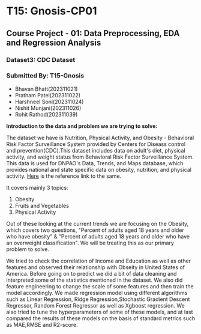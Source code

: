 # T15: Gnosis-CP01
## **Course Project - 01: Data Preprocessing, EDA and Regression Analysis**

### **Dataset3: CDC Dataset**

### **Submitted By: T15-Gnosis**

- Bhavan Bhatt(202311021)
- Pratham Patel(202311022)
- Harshneel Soni(202311024)
- Nishit Munjani(202311026)
- Rohit Rathod(202311039)

**Introduction to the data and problem we are trying to solve:**

The dataset we have is Nutrition, Physical Activity, and Obesity - Behavioral Risk Factor Surveillance System provided by Centers for Diseass control and prevention(CDC).This dataset includes data on adult's diet, physical activity, and weight status from Behavioral Risk Factor Surveillance System. This data is used for DNPAO's Data, Trends, and Maps database, which provides national and state specific data on obesity, nutrition, and physical activity. [Here](https://www.kaggle.com/datasets/spittman1248/cdc-data-nutrition-physical-activity-obesity) is the reference link to the same.

It covers mainly 3 topics:

1. Obesity
2. Fruits and Vegetables
3. Physical Activity

Out of these looking at the current trends we are focusing on the Obesity, which covers two questions, "Percent of adults aged 18 years and older who have obesity" & "Percent of adults aged 18 years and older who have an overweight classification". We will be treating this as our primary problem to solve.

We tried to check the correlation of Income and Education as well as other features and observed their relationship with Obseity in United States of America. Before going on to predict we did a bit of data cleaning and interpreted some of the statistics mentioned in the dataset. We also did feature engineering to change the scale of some features and then train the model accordingly. We made regression model using different algorithms such as Linear Regression, Ridge Regression,Stochastic Gradient Descent Regressor, Random Forest Regressor as well as Xgboost regression. We also tried to tune the hyperparameters of some of these models, and at last compared the results of these models on the basis of standard metrics such as MAE,RMSE and R2-score.
